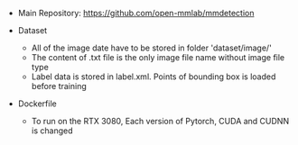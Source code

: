 
- Main Repository: https://github.com/open-mmlab/mmdetection

- Dataset
  - All of the image date have to be stored in folder 'dataset/image/'
  - The content of .txt file is the only image file name without image file type
  - Label data is stored in label.xml. Points of bounding box is loaded before training

- Dockerfile
  - To run on the RTX 3080, Each version of Pytorch, CUDA and CUDNN is changed
  
